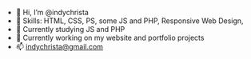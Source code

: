 - 👋 Hi, I’m @indychrista
- 👀 Skills: HTML, CSS, PS, some JS and PHP, Responsive Web Design,
- 🌱 Currently studying JS and PHP
- 💞️ Currently working on my website and portfolio projects
- 📫 indychrista@gmail.com 
